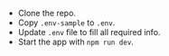 - Clone the repo.
- Copy `.env-sample` to `.env`.
- Update `.env` file to fill all required info.
- Start the app with `npm run dev`.
